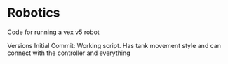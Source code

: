 # Robotics
Code for running a vex v5 robot

Versions
  Initial Commit:
    Working script. Has tank movement style and can connect with the controller and everything 
